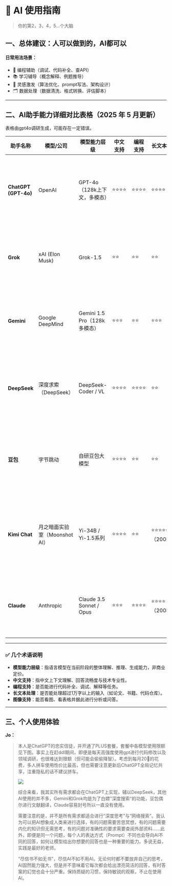 # 🧠 AI 使用指南

> 你的第2，3，4，5...个大脑

## 一、总体建议：人可以做到的，AI都可以

#### 日常用法场景：

- 🔧 编程辅助（调试、代码补全、查API）
- 📚 学习辅导（概念解释、例题推导）
- 🧠 灵感激发（算法优化、prompt写法、架构设计）
- 🗂 数据处理（数据清洗、格式转换、评估脚本）

---

## **二、AI助手能力详细对比表格**（2025 年 5 月更新）

表格由gpt4o调研生成，可能存在一定错误。

| 助手名称             | 模型/公司                     | 模型能力层级                 | 中文支持 | 编程支持 | 长文本处理          | 图像支持       | 优势亮点                                              | 明显劣势                               | 是否付费      | 推荐用途                          |
| -------------------- | ----------------------------- | ---------------------------- | -------- | -------- | ------------------- | -------------- | ----------------------------------------------------- | -------------------------------------- | ------------- | --------------------------------- |
| **ChatGPT (GPT-4o)** | OpenAI                        | GPT-4o（128k上下文，多模态） | ⭐⭐⭐⭐ | ⭐⭐⭐⭐ | ⭐⭐⭐⭐            | ✅ 多模态强    | 多轮对话稳定，代码/写作表现优异，图表和视觉输入支持好 | 免费版模型弱，中文稍有“AI味”           | ✅（Plus）    | 编程开发、论文写作、图文数据分析  |
| **Grok**             | xAI (Elon Musk)               | Grok-1.5                     | ⭐⭐     | ⭐⭐     | ⭐⭐                | ❌             | Twitter/X 深度集成，网络信息总结能力强                | 编程弱、不能处理复杂推理               | ❌（免费）    | 数据总结、舆情分析、趋势追踪      |
| **Gemini**           | Google DeepMind               | Gemini 1.5 Pro（128k多模态） | ⭐⭐⭐   | ⭐⭐     | ⭐⭐⭐              | ✅ 图像/文档强 | 图文理解能力最强，支持浏览器搜索，适合学术辅助        | 编程能力不稳定，接口体验略逊           | ❌（免费）    | 图文总结、学术报告、网页分析      |
| **DeepSeek**         | 深度求索（DeepSeek）          | DeepSeek-Coder / VL          | ⭐⭐⭐⭐ | ⭐⭐⭐⭐ | ⭐⭐                | ✅（VL）       | 中文代码生成强，文档感知良好，开发者体验类GPT         | 英文表现弱，部分多模态功能未开放       | ❌（免费）    | 中文编程、开发助手、技术文档生成  |
| **豆包**             | 字节跳动                      | 自研豆包大模型               | ⭐⭐⭐⭐ | ⭐⭐     | ⭐⭐                | ❌             | 中文语境自然，语气亲切，适合非技术类用户              | 专业知识不足，编程/推理任务表现弱      | ❌（免费）    | 日常问答、知识问询、课程笔记生成  |
| **Kimi Chat**        | 月之暗面实验室（Moonshot AI） | Yi-34B / Yi-1.5系列          | ⭐⭐⭐⭐ | ⭐⭐     | ⭐⭐⭐⭐⭐（200k+） | ❌             | 超长上下文支持（>200k），长文处理第一，中文表达自然   | 英文不稳定，缺乏多模态能力             | ❌（免费）    | 长文阅读、合同/论文理解、摘要生成 |
| **Claude**           | Anthropic                     | Claude 3.5 Sonnet / Opus     | ⭐⭐⭐   | ⭐⭐⭐⭐ | ⭐⭐⭐⭐（200k）    | ✅（部分模型） | 推理强，表达清晰自然，适合结构化输入任务              | 国内需代理，中文表达弱于GPT / DeepSeek | ✅（Pro/Max） | 高级写作、结构理解、分析推理      |

---

### ✅ 几个术语说明

- **模型能力层级**：指语言模型在当前阶段的整体理解、推理、生成能力，非商业定价。
- **中文支持**：指中文上下文理解、回答流畅度与技术专业性。
- **编程支持**：是否能进行代码补全、调试、解释等任务。
- **长文本处理**：是否能处理超过1万字以上的输入（如论文、书籍、代码仓库）。
- **图像支持**：能否看图、看表格并据此进行分析或问答。

---

## 三、个人使用体验

**Jo：**

> 本人是ChatGPT的忠实信徒，并开通了PLUS套餐，套餐中各模型使用限额见下图。事实上在赶ddl期间，即便是每天高强度使用gpt进行代码修改以及领域调研，也很难达到限额（但可能会偷偷降智）。考虑到每月20🔪的花费，多人拼车使用性价比最高，但也需要注意更新后ChatGPT全局记忆共享，注重隐私的话不建议拼车。
>
> ![](<../../assets/image (12).png>)
>
> 综合来看，我其实所有需求都会在ChatGPT上实现，辅以DeepSeek，其他AI使用的并不多，Gemini和Grok均是为了白嫖”深度搜索“的功能，豆包偶尔进行文献翻译，Claude容易封号所以一直没有使用。
>
> 需要注意的是，并不是所有需求都适合进行“深度思考”与“网络搜索”。我认为可以把AI想象成人类来进行选择，有的问题需要苦思冥想，有的问题需要内化的知识但无需思考，有的问题对准确性的要求需要查阅外部资料……此外，即便是同一个问题，每个人的表达方式（Prompt）不同也会导向AI不同的回答，如何让模型给出你想要的回答也是一种重要的能力。多说无益，实践是最好的老师。
>
> “尽信书不如无书”，尽信AI不如不用AI。无论何时都不要放弃自己的思考，AI固然能力强大，但是并不意味着它每次都会给出漂亮简洁的回答，有时答案的幻觉也会十分严重。保持质疑的习惯，保持敏锐的观察，不止在使用AI。
